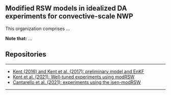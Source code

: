 ## Modified RSW models in idealized DA experiments for convective-scale NWP

This organization comprises ...

**Note that:** ...

## Repositories
---
* [Kent (2016) and Kent et al. (2017): preliminary model and EnKF](https://github.com/tkent198/modRSW_EnKF)
* [Kent et al. (2021): Well-tuned experiments using modRSW](https://github.com/modRSW-convective-scale-DA)
* [Cantarello et al. (2021): experiments using the isen-modRSW](https://github.com/modRSW-convective-scale-DA)
---


